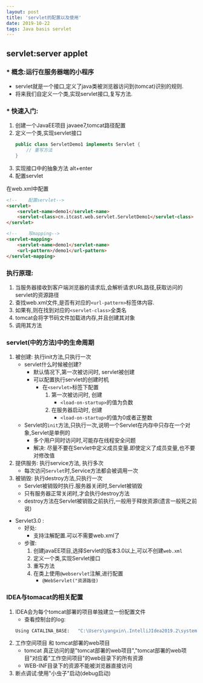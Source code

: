 ```yaml
---
layout: post
title: 'servlet的配置以及使用'
date: 2019-10-22
tags: Java basis servlet
---
```


## servlet:server applet
### * 概念:运行在服务器端的小程序
* servlet就是一个接口,定义了java类被浏览器访问到(tomcat)识别的规则.
* 将来我们自定义一个类,实现servlet接口,复写方法.

### * 快速入门:
1. 创建一个JavaEE项目
javaee7,tomcat路径配置
2. 定义一个类,实现servlet接口
    ```java
    public class ServletDemo1 implements Servlet {
        // 重写方法
    }
    ```
3. 实现接口中的抽象方法
alt+enter
4. 配置servlet

在web.xml中配置
```html
<!--    配置servlet-->
<servlet>
    <servlet-name>demo1</servlet-name>
    <servlet-class>cn.itcast.web.servlet.ServletDemo1</servlet-class>
</servlet>

<!--    写mapping-->
<servlet-mapping>
    <servlet-name>demo1</servlet-name>
    <url-pattern>/demo1</url-pattern>
</servlet-mapping>
```

### 执行原理:
1. 当服务器接收到客户端浏览器的请求后,会解析请求URL路径,获取访问的servlet的资源路径
2. 查找web.xml文件,是否有对应的`<url-pattern>`标签体内容.
3. 如果有,则在找到对应的`<servlet-class>`全类名
4. tomcat会将字节码文件加载进内存,并且创建其对象
5. 调用其方法

### servlet(中的方法)中的生命周期    
1. 被创建: 执行init方法,只执行一次
    * servlet什么时候被创建?
        * 默认情况下,第一次被访问时, servlet被创建
        * 可以配置执行servlet的创建时机
            * 在`<servlet>`标签下配置
                1. 第一次被访问时, 创建
                    * `<load-on-startup>`的值为负数
                2. 在服务器启动时, 创建
                    * `<load-on-startup>`的值为0或者正整数
    * Servlet的`init`方法,只执行一次,说明一个Servlet在内存中只存在一个对象,Servlet是单例的
        * 多个用户同时访问时,可能存在线程安全问题
        * 解决: 尽量不要在Servlet中定义成员变量.即使定义了成员变量,也不要对修改值
2. 提供服务: 执行service方法, 执行多次
    * 每次访问`Servlet`时,Service方法都会被调用一次
3. 被销毁: 执行destroy方法,只执行一次
    * Servlet被销毁时执行.服务器关闭时,Servlet被销毁
    * 只有服务器正常关闭时,才会执行destroy方法
    * destroy方法在Servlet被销毁之前执行,一般用于释放资源(遗言一般死之前说)

* Servlet3.0 :
    * 好处:
        * 支持注解配置.可以不需要web.xml了
    * 步骤:
        1. 创建javaEE项目,选择Servlet的版本3.0以上,可以不创建`web.xml`
        2. 定义一个类,实现Servlet接口
        3. 重写方法
        4. 在类上使用`@webservlet`注解,进行配置
            - `@WebServlet("资源路径)`

### IDEA与tomacat的相关配置
1. IDEA会为每个tomcat部署的项目单独建立一份配置文件
    * 查看控制台的log:
    ```cmd
    Using CATALINA_BASE:   "C:\Users\yangxin\.IntelliJIdea2019.2\system\tomcat\Tomcat_8_5_47_java_web_2"
    ```
2. 工作空间项目 和 tomcat部署的web项目    
    * tomcat 真正访问的是"tomcat部署的web项目","tomcat部署的web项目"对应着"工作空间项目"的web目录下的所有资源
    * WEB-INF目录下的资源不能被浏览器直接访问
3. 断点调试:使用"小虫子"启动(debug启动)
        